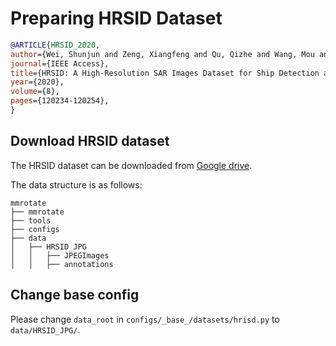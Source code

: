 # Preparing HRSID Dataset

<!-- [DATASET] -->

```bibtex
@ARTICLE{HRSID_2020,
author={Wei, Shunjun and Zeng, Xiangfeng and Qu, Qizhe and Wang, Mou and Su, Hao and Shi, Jun},
journal={IEEE Access},
title={HRSID: A High-Resolution SAR Images Dataset for Ship Detection and Instance Segmentation},
year={2020},
volume={8},
pages={120234-120254},
}
```

## Download HRSID dataset

The HRSID dataset can be downloaded from [Google drive](https://drive.google.com/file/d/1BZTU8Gyg20wqHXtBPFzRazn_lEdvhsbE/view).

The data structure is as follows:

```none
mmrotate
├── mmrotate
├── tools
├── configs
├── data
│   ├── HRSID_JPG
│   │   ├── JPEGImages
│   │   ├── annotations
```

## Change base config

Please change `data_root` in `configs/_base_/datasets/hrisd.py` to `data/HRSID_JPG/`.
